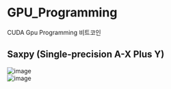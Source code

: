 # GPU_Programming
CUDA Gpu Programming 비트코인

## Saxpy (Single-precision A-X Plus Y)
![image](https://github.com/mr-won/GPU_Programming/assets/58906858/1e29be32-4ee2-4314-81cf-33005e135cf2)    
![image](https://github.com/mr-won/GPU_Programming/assets/58906858/6781f503-8cf6-4f12-b48e-a1b18e8f2f7a)


